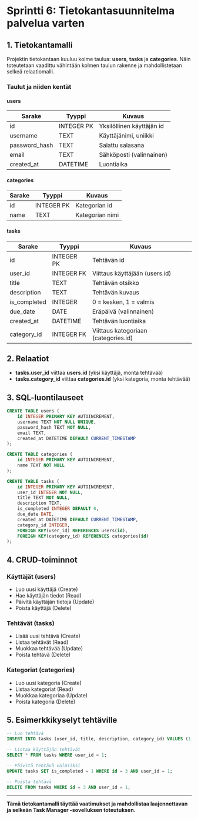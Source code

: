 # Sprintti 6: Tietokantasuunnitelma palvelua varten

## 1. Tietokantamalli

Projektin tietokantaan kuuluu kolme taulua: **users**, **tasks** ja **categories**. Näin toteutetaan vaadittu vähintään kolmen taulun rakenne ja mahdollistetaan selkeä relaatiomalli.

### Taulut ja niiden kentät

#### users
| Sarake      | Tyyppi     | Kuvaus                           |
|-------------|------------|----------------------------------|
| id          | INTEGER PK | Yksilöllinen käyttäjän id        |
| username    | TEXT       | Käyttäjänimi, uniikki            |
| password_hash | TEXT     | Salattu salasana                 |
| email       | TEXT       | Sähköposti (valinnainen)         |
| created_at  | DATETIME   | Luontiaika                       |

#### categories
| Sarake   | Tyyppi     | Kuvaus                       |
|----------|------------|------------------------------|
| id       | INTEGER PK | Kategorian id                |
| name     | TEXT       | Kategorian nimi              |

#### tasks
| Sarake      | Tyyppi     | Kuvaus                                     |
|-------------|------------|--------------------------------------------|
| id          | INTEGER PK | Tehtävän id                                |
| user_id     | INTEGER FK | Viittaus käyttäjään (users.id)             |
| title       | TEXT       | Tehtävän otsikko                           |
| description | TEXT       | Tehtävän kuvaus                            |
| is_completed| INTEGER    | 0 = kesken, 1 = valmis                     |
| due_date    | DATE       | Eräpäivä (valinnainen)                     |
| created_at  | DATETIME   | Tehtävän luontiaika                        |
| category_id | INTEGER FK | Viittaus kategoriaan (categories.id)       |

## 2. Relaatiot

- **tasks.user_id** viittaa **users.id** (yksi käyttäjä, monta tehtävää)
- **tasks.category_id** viittaa **categories.id** (yksi kategoria, monta tehtävää)

## 3. SQL-luontilauseet

```sql
CREATE TABLE users (
    id INTEGER PRIMARY KEY AUTOINCREMENT,
    username TEXT NOT NULL UNIQUE,
    password_hash TEXT NOT NULL,
    email TEXT,
    created_at DATETIME DEFAULT CURRENT_TIMESTAMP
);

CREATE TABLE categories (
    id INTEGER PRIMARY KEY AUTOINCREMENT,
    name TEXT NOT NULL
);

CREATE TABLE tasks (
    id INTEGER PRIMARY KEY AUTOINCREMENT,
    user_id INTEGER NOT NULL,
    title TEXT NOT NULL,
    description TEXT,
    is_completed INTEGER DEFAULT 0,
    due_date DATE,
    created_at DATETIME DEFAULT CURRENT_TIMESTAMP,
    category_id INTEGER,
    FOREIGN KEY(user_id) REFERENCES users(id),
    FOREIGN KEY(category_id) REFERENCES categories(id)
);
```

## 4. CRUD-toiminnot

### Käyttäjät (users)
- Luo uusi käyttäjä (Create)
- Hae käyttäjän tiedot (Read)
- Päivitä käyttäjän tietoja (Update)
- Poista käyttäjä (Delete)

### Tehtävät (tasks)
- Lisää uusi tehtävä (Create)
- Listaa tehtävät (Read)
- Muokkaa tehtävää (Update)
- Poista tehtävä (Delete)

### Kategoriat (categories)
- Luo uusi kategoria (Create)
- Listaa kategoriat (Read)
- Muokkaa kategoriaa (Update)
- Poista kategoria (Delete)

## 5. Esimerkkikyselyt tehtäville

```sql
-- Luo tehtävä
INSERT INTO tasks (user_id, title, description, category_id) VALUES (1, 'Opiskele SQL', 'Katso SQL-tietokantojen perusteet', 2);

-- Listaa käyttäjän tehtävät
SELECT * FROM tasks WHERE user_id = 1;

-- Päivitä tehtävä valmiiksi
UPDATE tasks SET is_completed = 1 WHERE id = 3 AND user_id = 1;

-- Poista tehtävä
DELETE FROM tasks WHERE id = 3 AND user_id = 1;
```

---

**Tämä tietokantamalli täyttää vaatimukset ja mahdollistaa laajennettavan ja selkeän Task Manager -sovelluksen toteutuksen.**